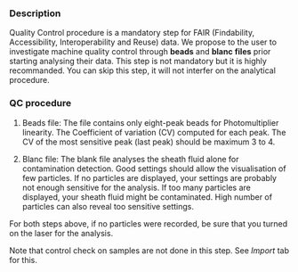 ### Description

Quality Control procedure is a mandatory step for FAIR (Findability, Accessibility, Interoperability and Reuse) data. We propose to the user to investigate machine quality control through **beads** and **blanc** **files** prior starting analysing their data. This step is not mandatory but it is highly recommanded. You can skip this step, it will not interfer on the analytical procedure.

### QC procedure

1.  Beads file: The file contains only eight-peak beads for Photomultiplier linearity. The Coefficient of variation (CV) computed for each peak. The CV of the most sensitive peak (last peak) should be maximum 3 to 4.

2.  Blanc file: The blank file analyses the sheath fluid alone for contamination detection. Good settings should allow the visualisation of few particles. If no particles are displayed, your settings are probably not enough sensitive for the analysis. If too many particles are displayed, your sheath fluid might be contaminated. High number of particles can also reveal too sensitive settings.

For both steps above, if no particles were recorded, be sure that you turned on the laser for the analysis.

Note that control check on samples are not done in this step. See *Import* tab for this.

